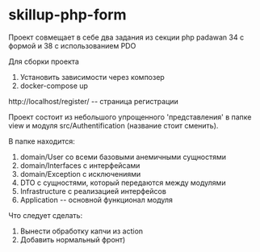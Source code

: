 # skillup-php-form

Проект совмещает в себе два задания из секции php padawan
 34 с формой и 38 с использованием PDO

Для сборки проекта 
1. Установить зависимости через композер
2. docker-compose up

http://localhost/register/ -- страница регистрации

Проект состоит из небольшого упрощенного 'представления' в папке view
и модуля src/Authentification (название стоит сменить). 

В папке находится: 
1. domain/User со всеми базовыми анемичными сущностями
2. domain/Interfaces с интерфейсами
3. domain/Exception с исключениями
4. DTO с сущностями, который передаются между модулями
5. Infrastructure с реализацией интерфейсов
6. Application -- основной функционал модуля
 

Что следует сделать:
1. Вынести обработку капчи из action
2. Добавить нормальный фронт)
